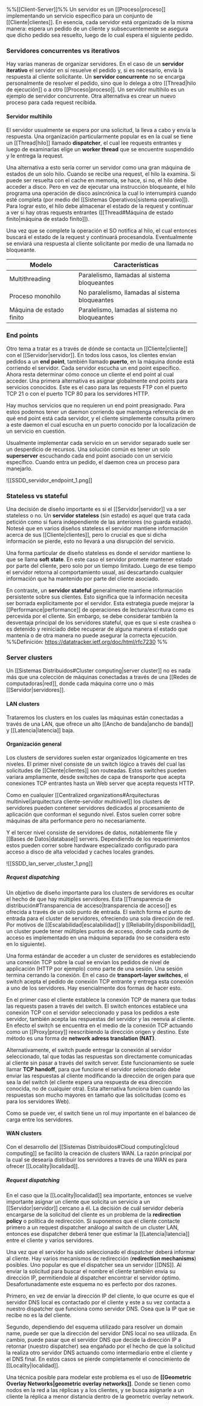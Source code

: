 %%[[Client-Server]]%%
Un servidor es un [[Proceso|proceso]] implementando un servicio específico para un conjunto de [[Cliente|clientes]]. En esencia, cada servidor está organizado de la misma manera: espera un pedido de un cliente y subsecuentemente se asegura que dicho pedido sea resuelto, luego de lo cual espera el siguiente pedido.

### Servidores concurrentes vs iterativos
Hay varias maneras de organizar servidores. En el caso de un **servidor iterativo** el servidor en sí resuelve el pedido y, si es necesario, envía la respuesta al cliente solicitante. Un **servidor concurrente** no se encarga personalmente de resolver el pedido, sino que lo delega a otro [[Thread|hilo de ejecución]] o a otro [[Proceso|proceso]]. Un servidor multihilo es un ejemplo de servidor concurrente. Otra alternativa es crear un nuevo proceso para cada request recibida.

#### Servidor multihilo
El servidor usualmente se espera por una solicitud, la lleva a cabo y envía la respuesta. Una organización particularmente popular es en la cual se tiene un [[Thread|hilo]] llamado **dispatcher**, el cual lee requests entrantes y luego de examinarlas elige un **worker thread** que se encuentre suspendido y le entrega la request.

Una alternativa a esto sería correr un servidor como una gran máquina de estados de un solo hilo. Cuando se recibe una request, el hilo la examina. Si puede ser resuelta con el cache en memoria, se hace, si no, el hilo debe acceder a disco. Pero en vez de ejecutar una instrucción bloqueante, el hilo programa una operación de disco asincrónica la cual lo interrumpirá cuando esté completa (por medio del [[Sistemas Operativos|sistema operativo]]). Para lograr esto, el hilo debe almacenar el estado de la request y continuar a ver si hay otras requests entrantes ([[Thread#Máquina de estado finito|máquina de estado finito]]).

Una vez que se complete la operación el SO notifica al hilo, el cual entonces buscará el estado de la request y continuará procesandola. Eventualmente se enviará una respuesta al cliente solicitante por medio de una llamada no bloqueante.

| Modelo                   | Características                                 |
| ------------------------ | ----------------------------------------------- |
| Multithreading           | Paralelismo, llamadas al sistema bloqueantes    |
| Proceso monohilo         | No paralelismo, llamadas al sistema bloqueantes |
| Máquina de estado finito | Paralelismo, lamadas al sistema no bloqueantes  | 

### End points
Otro tema a tratar es a través de dónde se contacta un [[Cliente|cliente]] con el [[Servidor|servidor]]. En todos loss casos, los clientes envían pedidos a un **end point**, también llamado **puerto**, en la máquina donde está corriendo el servidor. Cada servidor escucha un end point específico. Ahora resta determinar cómo conoce un cliente el end point al cual acceder. Una primera alternativa es asignar globalmente end points para servicios conocidos. Este es el caso para las requests FTP con el puerto TCP 21 o con el puerto TCP 80 para los servidores HTTP.

Hay muchos servicios que no requieren un end point preasignado. Para estos podemos tener un daemon corriendo que mantenga referencia de en qué end point está cada servidor, y el cliente simplemente consulta primero a este daemon el cual escucha en un puerto conocido por la localización de un servicio en cuestión.

Usualmente implementar cada servicio en un servidor separado suele ser un desperdicio de recursos. Una solución común es tener un solo **superserver** escuchando cada end point asociado con un servicio específico. Cuando entra un pedido, el daemon crea un proceso para manejarlo.

![[SSDD_servidor_endpoint_1.png]]

### Stateless vs stateful
Una decisión de diseño importante es si el [[Servidor|servidor]] va a ser stateless o no. Un **servidor stateless** (sin estado) es aquel que trata cada petición como si fuera independiente de las anteriores (no guarda estado). Notesé que en varios diseños stateless el servidor mantiene información acerca de sus [[Cliente|clientes]], pero lo crucial es que si dicha información se pierde, esto no llevará a una disrupción del servicio.

Una forma particular de diseño stateless es donde el servidor mantiene lo que se llama **soft state**. En este caso el servidor promete mantener estado por parte del cliente, pero solo por un tiempo limitado. Luego de ese tiempo el servidor retorna al comportamiento usual, así descartando cualquier información que ha mantenido por parte del cliente asociado.

En contraste, un **servidor stateful** generalmente mantiene información persistente sobre sus clientes. Esto significa que la información necesita ser borrada explícitamente por el servidor. Esta estrategia puede mejorar la [[Performance|performance]] de operaciones de lectura/escritura como es percevida por el cliente. Sin embargo, se debe considerar también la desventaja principal de los servidores stateful, que es que si este crashea o es detenido y reiniciado debe recuperar de alguna manera el estado que mantenía o de otra manera no puede asegurar la correcta ejecución.
%%Definición: https://datatracker.ietf.org/doc/html/rfc7230 %%

### Server clusters
Un [[Sistemas Distribuidos#Cluster computing|server cluster]] no es nada más que una colección de máquinas conectadas a través de una [[Redes de computadoras|red]], donde cada máquina corre uno o más [[Servidor|servidores]].

#### LAN clusters
Trataremos los clusters en los cuales las máquinas están conectadas a través de una LAN, que ofrece un alto [[Ancho de banda|ancho de banda]] y [[Latencia|latencia]] baja.

#### Organización general
Los clusters de servidores suelen estar organizados lógicamente en tres niveles. El primer nivel consiste de un switch lógico a través del cual las solicitudes de [[Cliente|clientes]] son routeadas. Estos switches pueden variara ampliamente, desde switches de capa de transporte que acepta conexiones TCP entrantes hasta un Web server que acepta requests HTTP.

Como en cualquier [[Centralized organizations#Arquitecturas multinivel|arquitectura cliente-servidor multinivel]] los clusters de servidores pueden contener servidores dedicados al procesamiento de aplicación que conforman el segundo nivel. Estos suelen correr sobre máquinas de alta performance pero no necesariamente.

Y el tercer nivel consiste de servidores de datos, notablemente file y [[Bases de Datos|database]] servers. Dependiendo de los requerimientos estos pueden correr sobre hardware especializado configurado para acceso a disco de alta velocidad y caches locales grandes.

![[SSDD_lan_server_cluster_1.png]]

##### Request dispatching
Un objetivo de diseño importante para los clusters de servidores es ocultar el hecho de que hay múltiples servidores. Esta [[Transparencia de distribución#Transparencia de acceso|transparencia de acceso]] es ofrecida a través de un solo punto de entrada. El switch forma el punto de entrada para el cluster de servidores, ofreciendo una sola dirección de red. Por motivos de [[Escalabilidad|escalabilidad]] y [[Reliability|disponibilidad]], un cluster puede tener múltiples puntos de acceso, donde cada punto de acceso es implementado en una máquina separada (no se considera esto en lo siguiente).

Una forma estándar de acceder a un cluster de servidores es estableciendo una conexión TCP sobre la cual se envian los pedidos de nivel de applicación (HTTP por ejemplo) como parte de una sesión. Una sesión termina cerrando la conexión. En el caso de **transport-layer switches**, el switch acepta el pedido de conexión TCP entrante y entrega esta conexión a uno de los servidores. Hay esencialmente dos formas de hacer esto.

En el primer caso el cliente establece la conexión TCP de manera que todas las requests pasen a través del switch. El switch entonces establece una conexión TCP con el servidor seleccionado y pasa los pedidos a este servidor, también acepta las respuestas del servidor y las reenvia al cliente. En efecto el switch se encuentra en el medio de la conexión TCP actuando como un [[Proxy|proxy]] reescribiendo la dirección origen y destino. Este método es una forma de **network adress translation (NAT)**.

Alternativamente, el switch puede entregar la conexión al servidor seleccionado, tal que todas las respuestas son directamente comunicadas al cliente sin pasar a través del switch server. Este funcionamiento se suele llamar **TCP handoff**, para que funcione el servidor seleccionado debe enviar las respuestas al cliente modificando la dirección de origen para que sea la del switch (el cliente espera una respuesta de esa dirección conocida, no de cualquier otra). Esta alternativa funciona bien cuando las respuestas son mucho mayores en tamaño que las solicitudas (como es para los servidores Web).

Como se puede ver, el switch tiene un rol muy importante en el balanceo de carga entre los servidores.

#### WAN clusters
Con el desarrollo del [[Sistemas Distribuidos#Cloud computing|cloud computing]] se facilitó la creación de clusters WAN. La razón principal por la cual se desearía distribuir los servidores a través de una WAN es para ofrecer [[Locality|localidad]].

##### Request dispatching
En el caso que la [[Locality|localidad]] sea importante, entonces se vuelve importante asignar un cliente que solicita un servicio a un [[Servidor|servidor]] cercano a él. La decisión de cuál servidor debería encargarse de la solicitud del cliente es un problema de la **redirection policy** o política de redirección. Si suponemos que el cliente contacte primero a un request dispatcher análogo al switch de un cluster LAN, entonces ese dispatcher deberá tener que estimar la [[Latencia|latencia]] entre el cliente y varios servidores.

Una vez que el servidor ha sido seleccionado el dispatcher deberá informar al cliente. Hay varios mecanísmos de redirección (**redirection mechanisms**) posibles. Uno popular es que el dispatcher sea un servidor [[DNS]]. Al enviar la solicitud para buscar el nombre el cliente también envia su dirección IP, permitiendole al dispatcher encontrar el servidor óptimo. Desafortunadamente este esquema no es perfecto por dos razones.

Primero, en vez de enviar la dirección IP del cliente, lo que ocurre es que el servidor DNS local es contactado por el cliente y este a su vez contacta a nuestro dispatcher que funciona como servidor DNS. Osea que la IP que se recibe no es la del cliente.

Segundo, dependiendo del esquema utilizado para resolver un domain name, puede ser que la dirección del servidor DNS local no sea utilizada. En cambio, puede pasar que el servidor DNS que decide la dirección IP a retornar (nuestro dispatcher) sea engañado por el hecho de que la solicitud la realiza otro servidor DNS actuando como intermediario entre el cliente y el DNS final. En estos casos se pierde completamente el conocimiento de [[Locality|localidad]].

Una técnica posible para modelar este problema es el uso de **[[Geometric Overlay Networks|geometric overlay networks]]**. Donde se tienen como nodos en la red a las réplicas y a los clientes, y se busca asignarle a un cliente la réplica a menor distancia dentro de la geometric overlay network.